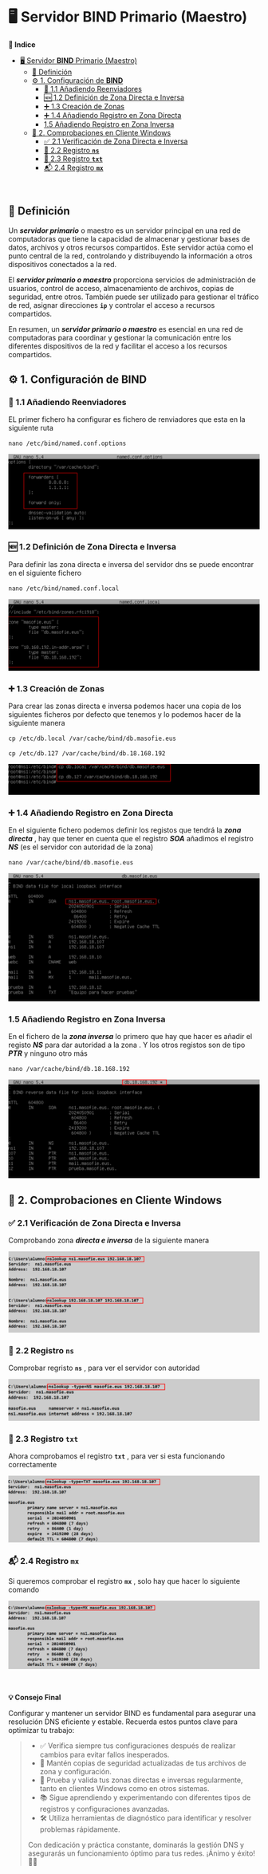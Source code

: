 # 🖥️ Servidor **BIND** Primario (Maestro)

**📑 Indice** 
- [🖥️ Servidor **BIND** Primario (Maestro)](#️-servidor-bind-primario-maestro)
  - [📝 Definición](#-definición)
  - [⚙️ 1. Configuración de **BIND**](#️-1-configuración-de-bind)
    - [📍 1.1 Añadiendo Reenviadores](#-11-añadiendo-reenviadores)
    - [🆕 1.2 Definición de Zona Directa e Inversa](#-12-definición-de-zona-directa-e-inversa)
    - [➕ 1.3 Creación de Zonas](#-13-creación-de-zonas)
    - [➕ 1.4 Añadiendo Registro en Zona Directa](#-14-añadiendo-registro-en-zona-directa)
    - [1.5 Añadiendo Registro en Zona Inversa](#15-añadiendo-registro-en-zona-inversa)
  - [🧪 2. Comprobaciones en Cliente Windows](#-2-comprobaciones-en-cliente-windows)
    - [✅ 2.1 Verificación de Zona Directa e Inversa](#-21-verificación-de-zona-directa-e-inversa)
    - [📛 2.2 Registro **`ns`**](#-22-registro-ns)
    - [📝 2.3 Registro **`txt`**](#-23-registro-txt)
    - [📬 2.4 Registro **`mx`**](#-24-registro-mx)


<br>

## 📝 Definición 

Un ***servidor primario*** o maestro es un servidor principal en una red de computadoras que tiene la capacidad de almacenar y gestionar bases de datos, archivos y otros recursos compartidos. Este servidor actúa como el punto central de la red, controlando y distribuyendo la información a otros dispositivos conectados a la red.

El ***servidor primario o maestro*** proporciona servicios de administración de usuarios, control de acceso, almacenamiento de archivos, copias de seguridad, entre otros. También puede ser utilizado para gestionar el tráfico de red, asignar direcciones **`ip`** y controlar el acceso a recursos compartidos.

En resumen, un ***servidor primario o maestro*** es esencial en una red de computadoras para coordinar y gestionar la comunicación entre los diferentes dispositivos de la red y facilitar el acceso a los recursos compartidos.

## ⚙️ 1. Configuración de **BIND**

### 📍 1.1 Añadiendo Reenviadores 

EL primer fichero ha configurar es fichero de renviadores que esta en la siguiente ruta 

~~~
nano /etc/bind/named.conf.options
~~~

![Fichero de Reenviadores](./img/bind9_primario/1_reenviadores.png)

### 🆕 1.2 Definición de Zona Directa e Inversa

Para definir las zona directa e inversa del servidor dns se puede encontrar en el siguiente fichero 

~~~
nano /etc/bind/named.conf.local
~~~

![Definir Zonas Directa e Invera](./img/bind9_primario/2_definirzonas.png)


### ➕ 1.3 Creación de Zonas

Para crear las zonas directa e inversa podemos hacer una copia de los siguientes ficheros por defecto que tenemos y lo podemos hacer de la siguiente manera 

~~~
cp /etc/db.local /var/cache/bind/db.masofie.eus
~~~
~~~
cp /etc/db.127 /var/cache/bind/db.18.168.192
~~~

![Crear Zonas Directa e Invera](./img/bind9_primario/3_crear_zonas_directa_inversa.png)

### ➕ 1.4 Añadiendo Registro en Zona Directa

En el siguiente fichero podemos definir los registos que tendrá la ***zona directa*** , hay que tener en cuenta que el registro ***SOA*** añadimos el registro ***NS*** (es el servidor con autoridad de la zona)

~~~
nano /var/cache/bind/db.masofie.eus
~~~

![Registro de la Zona Directa](./img/bind9_primario/4_registros_de_zonas_directa.png)

### 1.5 Añadiendo Registro en Zona Inversa

En el fichero de la ***zona inversa*** lo primero que hay que hacer es añadir el registo ***NS*** para dar autoridad a la zona . Y los otros registos son de tipo ***PTR*** y ninguno otro más 

~~~
nano /var/cache/bind/db.18.168.192
~~~

![Registro de la Zona Inversa](./img/bind9_primario/5_registros_de_zonas_inversa.png)

## 🧪 2. Comprobaciones en Cliente Windows 

### ✅ 2.1 Verificación de Zona Directa e Inversa

Comprobando zona ***directa e inversa*** de la siguiente manera 

![Comprobaciones de Zona Directa e Inversa](./img/bind9_primario/6_w10_comprobaciones_directa_inversa.png)


### 📛 2.2 Registro **`ns`**

Comprobar regristo **`ns`** , para ver el servidor con autoridad 

![Comprobacion de Registro NS](./img/bind9_primario/7_w10_comprobaciones_registro_ns.png)

### 📝 2.3 Registro **`txt`**

Ahora comprobamos el registro **`txt`** , para ver si esta funcionando correctamente 

![Comprobacion de Registro TXT](./img/bind9_primario/8_w10_comprobaciones_registro_txt.png)

### 📬 2.4 Registro **`mx`**

Si queremos comprobar el registro **`mx`** ,  solo hay que hacer lo siguiente comando 

![Comprobacion de Registro MX](./img/bind9_primario/9_w10_comprobaciones_registro_mx.png)

<br>

**💡 Consejo Final**

Configurar y mantener un servidor BIND es fundamental para asegurar una resolución DNS eficiente y estable. Recuerda estos puntos clave para optimizar tu trabajo:

> - ✅ Verifica siempre tus configuraciones después de realizar cambios para evitar fallos inesperados.
> - 💾 Mantén copias de seguridad actualizadas de tus archivos de zona y configuración.
> - 🔄 Prueba y valida tus zonas directas e inversas regularmente, tanto en clientes Windows como en otros sistemas.
> - 📚 Sigue aprendiendo y experimentando con diferentes tipos de registros y configuraciones avanzadas.
> - 🛠️ Utiliza herramientas de diagnóstico para identificar y resolver problemas rápidamente.
>
> Con dedicación y práctica constante, dominarás la gestión DNS y asegurarás un funcionamiento óptimo para tus redes. ¡Ánimo y éxito! 🚀🌐